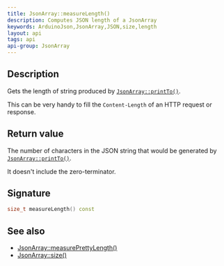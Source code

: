```yaml
---
title: JsonArray::measureLength()
description: Computes JSON length of a JsonArray
keywords: ArduinoJson,JsonArray,JSON,size,length
layout: api
tags: api
api-group: JsonArray
---
```


## Description

Gets the length of string produced by [`JsonArray::printTo()`]({{site.baseurl}}/api/jsonarray/printto/).

This can be very handy to fill the `Content-Length` of an HTTP request or response.

## Return value

The number of characters in the JSON string that would be generated by [`JsonArray::printTo()`]({{site.baseurl}}/api/jsonarray/printto/).

It doesn't include the zero-terminator.

## Signature

```c++
size_t measureLength() const
```

## See also

* [JsonArray::measurePrettyLength()]({{site.baseurl}}/api/jsonarray/measureprettylength/)
* [JsonArray::size()]({{site.baseurl}}/api/jsonarray/size/)